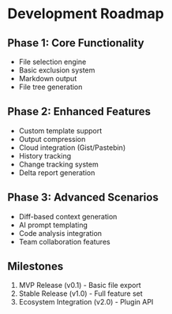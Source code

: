 # Development Roadmap

## Phase 1: Core Functionality
- File selection engine
- Basic exclusion system
- Markdown output
- File tree generation

## Phase 2: Enhanced Features
- Custom template support
- Output compression
- Cloud integration (Gist/Pastebin)
- History tracking
- Change tracking system
- Delta report generation

## Phase 3: Advanced Scenarios
- Diff-based context generation
- AI prompt templating
- Code analysis integration
- Team collaboration features

## Milestones
1. MVP Release (v0.1) - Basic file export
2. Stable Release (v1.0) - Full feature set
3. Ecosystem Integration (v2.0) - Plugin API 